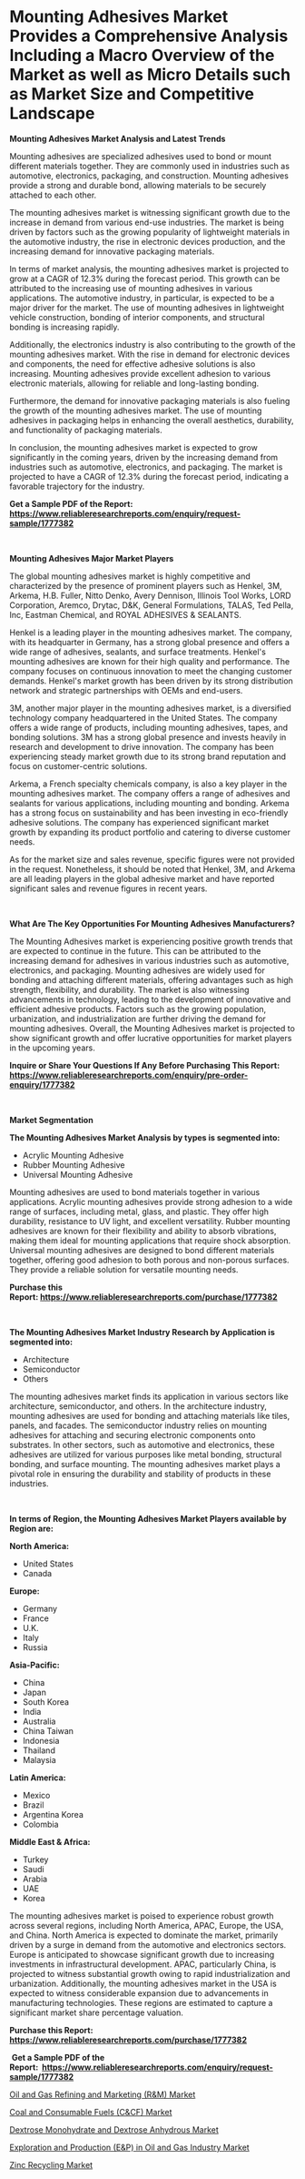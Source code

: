 <p><h1>Mounting Adhesives Market Provides a Comprehensive Analysis Including a Macro Overview of the Market as well as Micro Details such as Market Size and Competitive Landscape</h1></p><p><strong>Mounting Adhesives Market Analysis and Latest Trends</strong></p>
<p><p>Mounting adhesives are specialized adhesives used to bond or mount different materials together. They are commonly used in industries such as automotive, electronics, packaging, and construction. Mounting adhesives provide a strong and durable bond, allowing materials to be securely attached to each other.</p><p>The mounting adhesives market is witnessing significant growth due to the increase in demand from various end-use industries. The market is being driven by factors such as the growing popularity of lightweight materials in the automotive industry, the rise in electronic devices production, and the increasing demand for innovative packaging materials.</p><p>In terms of market analysis, the mounting adhesives market is projected to grow at a CAGR of 12.3% during the forecast period. This growth can be attributed to the increasing use of mounting adhesives in various applications. The automotive industry, in particular, is expected to be a major driver for the market. The use of mounting adhesives in lightweight vehicle construction, bonding of interior components, and structural bonding is increasing rapidly.</p><p>Additionally, the electronics industry is also contributing to the growth of the mounting adhesives market. With the rise in demand for electronic devices and components, the need for effective adhesive solutions is also increasing. Mounting adhesives provide excellent adhesion to various electronic materials, allowing for reliable and long-lasting bonding.</p><p>Furthermore, the demand for innovative packaging materials is also fueling the growth of the mounting adhesives market. The use of mounting adhesives in packaging helps in enhancing the overall aesthetics, durability, and functionality of packaging materials.</p><p>In conclusion, the mounting adhesives market is expected to grow significantly in the coming years, driven by the increasing demand from industries such as automotive, electronics, and packaging. The market is projected to have a CAGR of 12.3% during the forecast period, indicating a favorable trajectory for the industry.</p></p>
<p><strong>Get a Sample PDF of the Report:&nbsp; <a href="https://www.reliableresearchreports.com/enquiry/request-sample/1777382">https://www.reliableresearchreports.com/enquiry/request-sample/1777382</a></strong></p>
<p>&nbsp;</p>
<p><strong>Mounting Adhesives Major Market Players</strong></p>
<p><p>The global mounting adhesives market is highly competitive and characterized by the presence of prominent players such as Henkel, 3M, Arkema, H.B. Fuller, Nitto Denko, Avery Dennison, Illinois Tool Works, LORD Corporation, Aremco, Drytac, D&K, General Formulations, TALAS, Ted Pella, Inc, Eastman Chemical, and ROYAL ADHESIVES & SEALANTS.</p><p>Henkel is a leading player in the mounting adhesives market. The company, with its headquarter in Germany, has a strong global presence and offers a wide range of adhesives, sealants, and surface treatments. Henkel's mounting adhesives are known for their high quality and performance. The company focuses on continuous innovation to meet the changing customer demands. Henkel's market growth has been driven by its strong distribution network and strategic partnerships with OEMs and end-users.</p><p>3M, another major player in the mounting adhesives market, is a diversified technology company headquartered in the United States. The company offers a wide range of products, including mounting adhesives, tapes, and bonding solutions. 3M has a strong global presence and invests heavily in research and development to drive innovation. The company has been experiencing steady market growth due to its strong brand reputation and focus on customer-centric solutions.</p><p>Arkema, a French specialty chemicals company, is also a key player in the mounting adhesives market. The company offers a range of adhesives and sealants for various applications, including mounting and bonding. Arkema has a strong focus on sustainability and has been investing in eco-friendly adhesive solutions. The company has experienced significant market growth by expanding its product portfolio and catering to diverse customer needs.</p><p>As for the market size and sales revenue, specific figures were not provided in the request. Nonetheless, it should be noted that Henkel, 3M, and Arkema are all leading players in the global adhesive market and have reported significant sales and revenue figures in recent years.</p></p>
<p>&nbsp;</p>
<p><strong>What Are The Key Opportunities For Mounting Adhesives Manufacturers?</strong></p>
<p><p>The Mounting Adhesives market is experiencing positive growth trends that are expected to continue in the future. This can be attributed to the increasing demand for adhesives in various industries such as automotive, electronics, and packaging. Mounting adhesives are widely used for bonding and attaching different materials, offering advantages such as high strength, flexibility, and durability. The market is also witnessing advancements in technology, leading to the development of innovative and efficient adhesive products. Factors such as the growing population, urbanization, and industrialization are further driving the demand for mounting adhesives. Overall, the Mounting Adhesives market is projected to show significant growth and offer lucrative opportunities for market players in the upcoming years.</p></p>
<p><strong>Inquire or Share Your Questions If Any Before Purchasing This Report: <a href="https://www.reliableresearchreports.com/enquiry/pre-order-enquiry/1777382">https://www.reliableresearchreports.com/enquiry/pre-order-enquiry/1777382</a></strong></p>
<p>&nbsp;</p>
<p><strong>Market Segmentation</strong></p>
<p><strong>The Mounting Adhesives Market Analysis by types is segmented into:</strong></p>
<p><ul><li>Acrylic Mounting Adhesive</li><li>Rubber Mounting Adhesive</li><li>Universal Mounting Adhesive</li></ul></p>
<p><p>Mounting adhesives are used to bond materials together in various applications. Acrylic mounting adhesives provide strong adhesion to a wide range of surfaces, including metal, glass, and plastic. They offer high durability, resistance to UV light, and excellent versatility. Rubber mounting adhesives are known for their flexibility and ability to absorb vibrations, making them ideal for mounting applications that require shock absorption. Universal mounting adhesives are designed to bond different materials together, offering good adhesion to both porous and non-porous surfaces. They provide a reliable solution for versatile mounting needs.</p></p>
<p><strong>Purchase this Report:&nbsp;<a href="https://www.reliableresearchreports.com/purchase/1777382">https://www.reliableresearchreports.com/purchase/1777382</a></strong></p>
<p>&nbsp;</p>
<p><strong>The Mounting Adhesives Market Industry Research by Application is segmented into:</strong></p>
<p><ul><li>Architecture</li><li>Semiconductor</li><li>Others</li></ul></p>
<p><p>The mounting adhesives market finds its application in various sectors like architecture, semiconductor, and others. In the architecture industry, mounting adhesives are used for bonding and attaching materials like tiles, panels, and facades. The semiconductor industry relies on mounting adhesives for attaching and securing electronic components onto substrates. In other sectors, such as automotive and electronics, these adhesives are utilized for various purposes like metal bonding, structural bonding, and surface mounting. The mounting adhesives market plays a pivotal role in ensuring the durability and stability of products in these industries.</p></p>
<p>&nbsp;</p>
<p><strong>In terms of Region, the Mounting Adhesives Market Players available by Region are:</strong></p>
<p>
    <p> <strong> North America: </strong>
        <ul>
            <li>United States</li>
            <li>Canada</li>
        </ul>
        </p> 
    <p> <strong> Europe: </strong>
        <ul>
            <li>Germany</li>
            <li>France</li>
            <li>U.K.</li>
            <li>Italy</li>
            <li>Russia</li>
        </ul>
        </p> 
    <p> <strong> Asia-Pacific: </strong>
        <ul>
            <li>China</li>
            <li>Japan</li>
            <li>South Korea</li>
            <li>India</li>
            <li>Australia</li>
            <li>China Taiwan</li>
            <li>Indonesia</li>
            <li>Thailand</li>
            <li>Malaysia</li>
        </ul>
        </p> 
    <p> <strong> Latin America: </strong>
        <ul>
            <li>Mexico</li>
            <li>Brazil</li>
            <li>Argentina Korea</li>
            <li>Colombia</li>
        </ul>
        </p> 
    <p> <strong> Middle East & Africa: </strong>
        <ul>
            <li>Turkey</li>
            <li>Saudi</li>
            <li>Arabia</li>
            <li>UAE</li>
            <li>Korea</li>
        </ul>
    </p>
    </p>
<p><p>The mounting adhesives market is poised to experience robust growth across several regions, including North America, APAC, Europe, the USA, and China. North America is expected to dominate the market, primarily driven by a surge in demand from the automotive and electronics sectors. Europe is anticipated to showcase significant growth due to increasing investments in infrastructural development. APAC, particularly China, is projected to witness substantial growth owing to rapid industrialization and urbanization. Additionally, the mounting adhesives market in the USA is expected to witness considerable expansion due to advancements in manufacturing technologies. These regions are estimated to capture a significant market share percentage valuation.</p></p>
<p><strong>Purchase this Report: <a href="https://www.reliableresearchreports.com/purchase/1777382">https://www.reliableresearchreports.com/purchase/1777382</a></strong></p>
<p>&nbsp;<strong>Get a Sample PDF of the Report:&nbsp;&nbsp;<a href="https://www.reliableresearchreports.com/enquiry/request-sample/1777382">https://www.reliableresearchreports.com/enquiry/request-sample/1777382</a></strong></p>
<p><strong></strong></p>
<p><p><a href="https://medium.com/@viksingh034/analyzing-oil-and-gas-refining-and-marketing-r-m-market-global-industry-perspective-and-forecast-9ff66564e786">Oil and Gas Refining and Marketing (R&M) Market</a></p><p><a href="https://medium.com/@hotspotelectronicsstore/coal-and-consumable-fuels-c-amp-cf-market-research-report-its-history-and-forecast-2023-to-2030-a6124e148b91">Coal and Consumable Fuels (C&CF) Market</a></p><p><a href="https://github.com/BryceTownsendr/Market-Research-Report-List-2/blob/main/dextrose-monohydrate-and-dextrose-anhydrous-market.md">Dextrose Monohydrate and Dextrose Anhydrous Market</a></p><p><a href="https://medium.com/@the.strong.zer0/exploration-and-production-e-p-in-oil-and-gas-industry-market-size-and-market-trends-complete-d1f87fc2eef6">Exploration and Production (E&P) in Oil and Gas Industry Market</a></p><p><a href="https://github.com/WillieWoodard/Market-Research-Report-List-2/blob/main/zinc-recycling-market.md">Zinc Recycling Market</a></p></p>